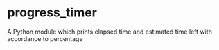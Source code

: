 # progress_timer
A Python module which prints elapsed time and estimated time left with accordance to percentage
